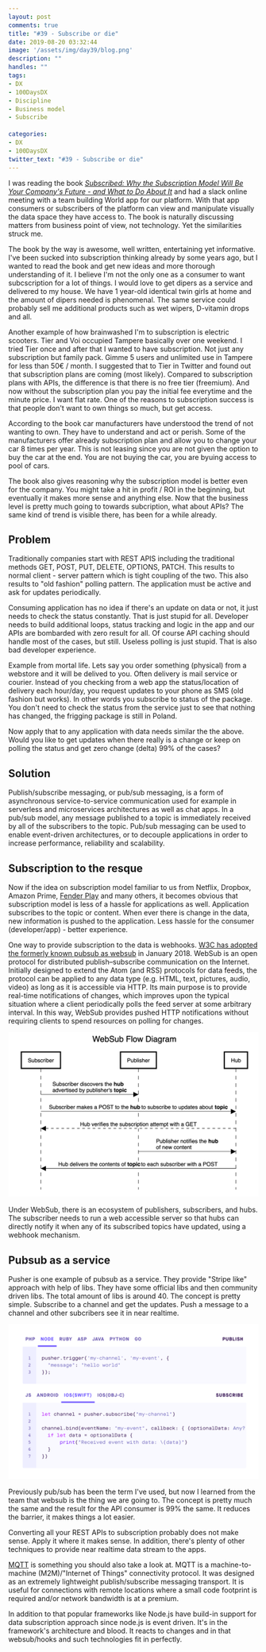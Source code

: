 ```yaml
---
layout: post
comments: true
title: "#39 - Subscribe or die"
date: 2019-08-20 03:32:44
image: '/assets/img/day39/blog.png'
description: ""
handles: "" 
tags:
- DX 
- 100DaysDX
- Discipline
- Business model
- Subscribe

categories:
- DX
- 100DaysDX
twitter_text: "#39 - Subscribe or die"
---
```


I was reading the book *[Subscribed: Why the Subscription Model Will Be Your Company's Future - and What to Do About It](https://www.goodreads.com/book/show/38606235-subscribed)* and had a slack online meeting with a team building World app for our platform. With that app consumers or subscribers of the platform can view and manipulate visually the data space they have access to. The book is naturally discussing matters from business point of view, not technology. Yet the similarities struck me. 

The book by the way is awesome, well written, entertaining yet informative. I've been sucked into subscription thinking already by some years ago, but I wanted to read the book and get new ideas and more thorough understanding of it. I believe I'm not the only one as a consumer to want subcscription for a lot of things. I would love to get dipers as a service and delivered to my house. We have 1 year-old identical twin girls at home and the amount of dipers needed is phenomenal. The same service could probably sell me additional products such as wet wipers, D-vitamin drops and all. 

Another example of how brainwashed I'm to subscription is electric scooters. Tier and Voi occupied Tampere basically over one weekend. I tried Tier once and after that I wanted to have subscription. Not just any subscription but family pack. Gimme 5 users and unlimited use in Tampere for less than 50€ / month. I suggested that to Tier in Twitter and found out that subscription plans are coming (most likely). Compared to subscription plans with APIs, the difference is that there is no free tier (freemium). And now without the subscription plan you pay the initial fee everytime and the minute price. I want flat rate. One of the reasons to subscription success is that people don't want to own things so much, but get access. 

According to the book car manufacturers have understood the trend of not wanting to own. They have to understand and act or perish. Some of the manufacturers offer already subscription plan and allow you to change your car 8 times per year. This is not leasing since you are not given the option to buy the car at the end. You are not buying the car, you are byuing access to pool of cars. 

The book also gives reasoning why the subscription model is better even for the company. You might take a hit in profit / ROI in the beginning, but eventually it makes more sense and anything else.  Now that the business level is pretty much going to towards subcription, what about APIs? The same kind of trend is visible there, has been for a while already.   

## Problem

Traditionally companies start with REST APIS including the traditional methods GET, POST, PUT, DELETE, OPTIONS, PATCH. This results to normal client - server pattern which is tight coupling of the two. This also results to "old fashion" polling pattern. The application must be active and ask for updates periodically. 

Consuming application has no idea if there's an update on data or not, it just needs to check the status constantly. That is just stupid for all. Developer needs to build additional loops, status tracking and logic in the app and our APIs are bombarded with zero result for all. Of course API caching should handle most of the cases, but still. Useless polling is just stupid. That is also bad developer experience.  

Example from mortal life. Lets say you order something (physical) from a webstore and it will be delived to you. Often delivery is mail service or courier. Instead of you checking from a web app the status/location of delivery each hour/day, you request updates to your phone as SMS (old fashion but works). In other words you subscribe to status of the package. You don't need to check the  status from the service just to see that nothing has changed, the frigging package is still in Poland. 

Now apply that to any application with data needs similar the the above. Would you like to get updates when there really is a change or keep on polling the status and get zero change (delta) 99% of the cases? 

## Solution

Publish/subscribe messaging, or pub/sub messaging, is a form of asynchronous service-to-service communication used for example in serverless and microservices architectures as well as chat apps. In a pub/sub model, any message published to a topic is immediately received by all of the subscribers to the topic. Pub/sub messaging can be used to enable event-driven architectures, or to decouple applications in order to increase performance, reliability and scalability.

## Subscription to the resque

Now if the idea on subscription model familiar to us from Netflix, Dropbox, Amazon Prime, [Fender Play](https://www.fender.com/play) and many others, it becomes obvious that subscription model is less of a hassle for applications as well. Application subscribes to the topic or content. When ever there is change in the data, new information is pushed to the application. Less hassle for the consumer (developer/app) - better experience.  

One way to provide subscription to the data is webhooks. [W3C has adopted the formerly known pubsub as websub](https://www.w3.org/TR/2018/REC-websub-20180123/) in January 2018. WebSub is an open protocol for distributed publish–subscribe communication on the Internet. Initially designed to extend the Atom (and RSS) protocols for data feeds, the protocol can be applied to any data type (e.g. HTML, text, pictures, audio, video) as long as it is accessible via HTTP. Its main purpose is to provide real-time notifications of changes, which improves upon the typical situation where a client periodically polls the feed server at some arbitrary interval. In this way, WebSub provides pushed HTTP notifications without requiring clients to spend resources on polling for changes. 

<img itemprop="image" src="/assets/img/day39/websub-flow.png" alt="{{site.name}}">

Under WebSub, there is an ecosystem of publishers, subscribers, and hubs. The subscriber needs to run a web accessible server so that hubs can directly notify it when any of its subscribed topics have updated, using a webhook mechanism.

## Pubsub as a service

Pusher is one example of pubsub as a service. They provide "Stripe like" approach with help of libs. They have some official libs and then community driven libs. The total amount of libs is around 40. The concept is pretty simple. Subscribe to a channel and get the updates. Push a message to a channel and other subcribers see it in near realtime. 

<img itemprop="image" src="/assets/img/day39/pusher-libs.png" alt="{{site.name}}">

Previously pub/sub has been the term I've used, but now I learned from the team that websub is the thing we are going to. The concept is pretty much the same and the result for the API consumer is 99% the same. It reduces the barrier, it makes things a lot easier. 

Converting all your REST APIs to subscription probably does not make sense. Apply it where it makes sense. In addition, there's plenty of other techniques to provide near realtime data stream to the apps. 

[MQTT](https://en.wikipedia.org/wiki/MQTT) is something you should also take a look at. MQTT is a machine-to-machine (M2M)/"Internet of Things" connectivity protocol. It was designed as an extremely lightweight publish/subscribe messaging transport. It is useful for connections with remote locations where a small code footprint is required and/or network bandwidth is at a premium. 

In addition to that popular frameworks like Node.js have build-in support for data subscription approach since node.js is event driven. It's in the framework's architecture and blood. It reacts to changes and in that websub/hooks and such technologies fit in perfectly.  
